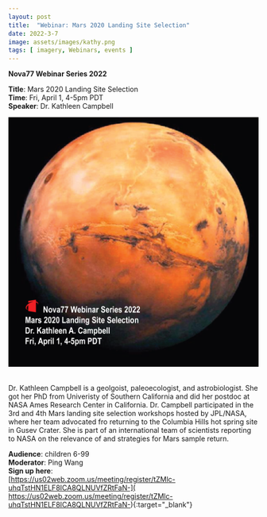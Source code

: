 ```yaml
---
layout: post
title:  "Webinar: Mars 2020 Landing Site Selection"  
date: 2022-3-7  
image: assets/images/kathy.png  
tags: [ imagery, Webinars, events ]
---
```


**Nova77 Webinar Series 2022**

**Title**: Mars 2020 Landing Site Selection  
**Time**: Fri, April 1, 4-5pm PDT  
**Speaker**: Dr. Kathleen Campbell


<div><img src="/assets/images/kathy.png" class="img-fluid" alt="Kathy" /></div><br>

Dr. Kathleen Campbell is a geolgoist, paleoecologist, and astrobiologist. She got her PhD from Univeristy of Southern California and did her postdoc at NASA Ames Research Center in California. Dr. Campbell participated in the 3rd and 4th Mars landing site selection workshops hosted by JPL/NASA, where her team advocated fro returning to the Columbia Hills hot spring site in Gusev Crater. She is part of an international team of scientists reporting to NASA on the relevance of and strategies for Mars sample return.  

**Audience**: children 6-99  
**Moderator**: Ping Wang  
**Sign up here**:  
[https://us02web.zoom.us/meeting/register/tZMlc-uhqTstHN1ELF8ICA8QLNUVfZRtFaN-](
https://us02web.zoom.us/meeting/register/tZMlc-uhqTstHN1ELF8ICA8QLNUVfZRtFaN-){:target="_blank"}


